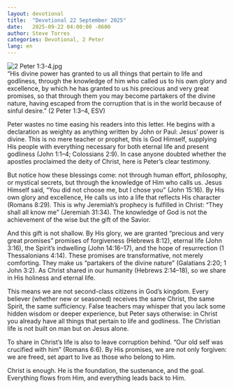 ```yaml
---
layout: devotional
title:  "Devotional 22 September 2025"
date:   2025-09-22 04:00:00 -0600
author: Steve Torres
categories: Devotional, 2 Peter
lang: en
---
```

<img src="https://sitemedia.esteeb.com/file/esteebcomsitemedia/devotional_images/2+Peter/2Pe-1_3-4.jpg?raw=true" alt="2 Peter 1:3-4.jpg" style="max-width: 100%; height: auto;">

<div class="scripture">
  “His divine power has granted to us all things that pertain to life and godliness, through the knowledge of him who called us to his own glory and excellence, by which he has granted to us his precious and very great promises, so that through them you may become partakers of the divine nature, having escaped from the corruption that is in the world because of sinful desire.” (2 Peter 1:3–4, ESV)
</div>

Peter wastes no time easing his readers into this letter. He begins with a declaration as weighty as anything written by John or Paul: Jesus’ power is divine. This is no mere teacher or prophet, this is God Himself, supplying His people with everything necessary for both eternal life and present godliness (John 1:1–4; Colossians 2:9). In case anyone doubted whether the apostles proclaimed the deity of Christ, here is Peter’s clear testimony.

But notice how these blessings come: not through human effort, philosophy, or mystical secrets, but through the knowledge of Him who calls us. Jesus Himself said, “You did not choose me, but I chose you” (John 15:16). By His own glory and excellence, He calls us into a life that reflects His character (Romans 8:29). This is why Jeremiah’s prophecy is fulfilled in Christ: “They shall all know me” (Jeremiah 31:34). The knowledge of God is not the achievement of the wise but the gift of the Savior.

And this gift is not shallow. By His glory, we are granted “precious and very great promises” promises of forgiveness (Hebrews 8:12), eternal life (John 3:16), the Spirit’s indwelling (John 14:16–17), and the hope of resurrection (1 Thessalonians 4:14). These promises are transformative, not merely comforting. They make us “partakers of the divine nature” (Galatians 2:20; 1 John 3:2). As Christ shared in our humanity (Hebrews 2:14–18), so we share in His holiness and eternal life.

This means we are not second-class citizens in God’s kingdom. Every believer (whether new or seasoned) receives the same Christ, the same Spirit, the same sufficiency. False teachers may whisper that you lack some hidden wisdom or deeper experience, but Peter says otherwise: in Christ you already have all things that pertain to life and godliness. The Christian life is not built on man but on Jesus alone.

To share in Christ’s life is also to leave corruption behind. “Our old self was crucified with him” (Romans 6:6). By His promises, we are not only forgiven: we are freed, set apart to live as those who belong to Him.

Christ is enough. He is the foundation, the sustenance, and the goal. Everything flows from Him, and everything leads back to Him.
